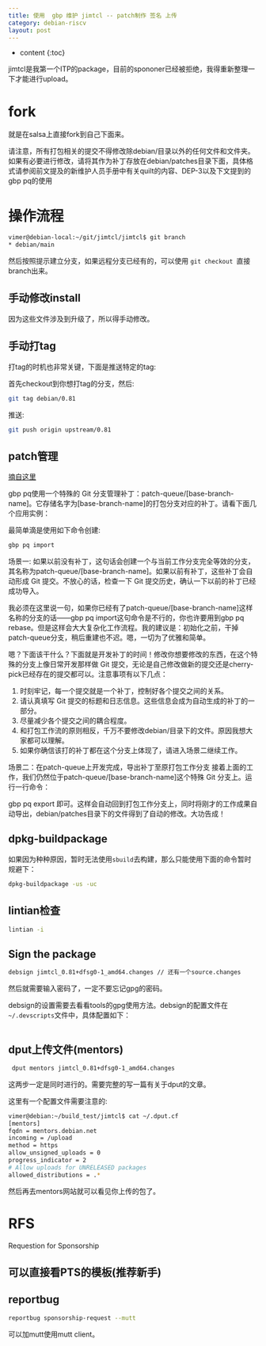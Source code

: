 ```yaml
---
title: 使用  gbp 维护 jimtcl -- patch制作 签名 上传
category: debian-riscv
layout: post
---
```

* content
{:toc}

jimtcl是我第一个ITP的package，目前的spononer已经被拒绝，我得重新整理一下才能进行upload。

# fork
就是在salsa上直接fork到自己下面来。

请注意，所有打包相关的提交不得修改除debian/目录以外的任何文件和文件夹。如果有必要进行修改，请将其作为补丁存放在debian/patches目录下面，具体格式请参阅前文提及的新维护人员手册中有关quilt的内容、DEP-3以及下文提到的gbp pq的使用

# 操作流程

```bash
vimer@debian-local:~/git/jimtcl/jimtcl$ git branch
* debian/main
```

然后按照提示建立分支，如果远程分支已经有的，可以使用 `git checkout `直接branch出来。

## 手动修改install
因为这些文件涉及到升级了，所以得手动修改。


## 手动打tag
打tag的时机也非常关键，下面是推送特定的tag:

首先checkout到你想打tag的分支，然后:

```bash
git tag debian/0.81
```
推送: 

```bash
git push origin upstream/0.81
```

## patch管理

[摘自这里](https://blog.hosiet.me/blog/2016/09/15/make-debian-package-with-git-the-canonical-way/)

gbp pq使用一个特殊的 Git 分支管理补丁：patch-queue/[base-branch-name]。它存储名字为[base-branch-name]的打包分支对应的补丁。请看下面几个应用实例：

最简单滴是使用如下命令创建:

```bash
gbp pq import
```
场景一:
如果以前没有补丁，这句话会创建一个与当前工作分支完全等效的分支，其名称为patch-queue/[base-branch-name]。如果以前有补丁，这些补丁会自动形成 Git 提交。不放心的话，检查一下 Git 提交历史，确认一下以前的补丁已经成功导入。

我必须在这里说一句，如果你已经有了patch-queue/[base-branch-name]这样名称的分支的话——gbp pq import这句命令是不行的，你也许要用到gbp pq rebase。但是这样会大大复杂化工作流程。我的建议是：初始化之前，干掉patch-queue分支，稍后重建也不迟。嗯，一切为了优雅和简单。

嗯？下面该干什么？下面就是开发补丁的时间！修改你想要修改的东西，在这个特殊的分支上像日常开发那样做 Git 提交，无论是自己修改做新的提交还是cherry-pick已经存在的提交都可以。注意事项有以下几点：

1. 时刻牢记，每一个提交就是一个补丁，控制好各个提交之间的关系。
2. 请认真填写 Git 提交的标题和日志信息。这些信息会成为自动生成的补丁的一部分。
3. 尽量减少各个提交之间的耦合程度。
4. 和打包工作流的原则相反，千万不要修改debian/目录下的文件。原因我想大家都可以理解。
5. 如果你确信该打的补丁都在这个分支上体现了，请进入场景二继续工作。

场景二：在patch-queue上开发完成，导出补丁至原打包工作分支
接着上面的工作，我们仍然位于patch-queue/[base-branch-name]这个特殊 Git 分支上。运行一行命令：

gbp pq export
即可。这样会自动回到打包工作分支上，同时将刚才的工作成果自动导出，debian/patches目录下的文件得到了自动的修改。大功告成！

## dpkg-buildpackage

如果因为种种原因，暂时无法使用`sbuild`去构建，那么只能使用下面的命令暂时规避下：

```bash
dpkg-buildpackage -us -uc
```

## lintian检查

```bash
lintian -i 
```

## Sign the package

```bash
debsign jimtcl_0.81+dfsg0-1_amd64.changes // 还有一个source.changes
```
然后就需要输入密码了，一定不要忘记gpg的密码。

debsign的设置需要去看看tools的gpg使用方法。debsign的配置文件在 `~/.devscripts`文件中，具体配置如下：
```bash

```

## dput上传文件(mentors)

```bash
 dput mentors jimtcl_0.81+dfsg0-1_amd64.changes
```
这两步一定是同时进行的。需要完整的写一篇有关于dput的文章。

这里有一个配置文件需要注意的:

```bash
vimer@debian:~/build_test/jimtcl$ cat ~/.dput.cf
[mentors]
fqdn = mentors.debian.net
incoming = /upload
method = https
allow_unsigned_uploads = 0
progress_indicator = 2
# Allow uploads for UNRELEASED packages
allowed_distributions = .*
```

然后再去mentors网站就可以看见你上传的包了。

# RFS
Requestion for Sponsorship

## 可以直接看PTS的模板(推荐新手)

## reportbug

```bash
reportbug sponsorship-request --mutt
```
可以加mutt使用mutt  client。